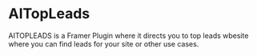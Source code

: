 # AITopLeads
AITOPLEADS is a Framer Plugin where it directs you to top leads wbesite where you can find leads for your site or other use cases.
